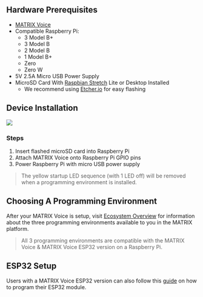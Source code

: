 ## Hardware Prerequisites
* <a href="https://www.matrix.one/products/voice" target="_blank">MATRIX Voice</a>
* Compatible Raspberry Pi:
    * 3 Model B+
    * 3 Model B
    * 2 Model B
    * 1 Model B+
    * Zero
    * Zero W
* 5V 2.5A Micro USB Power Supply
* MicroSD Card With <a href="https://www.raspberrypi.org/downloads/raspbian/" target="_blank">Raspbian Stretch</a> Lite or Desktop Installed
    * We recommend using <a href="https://etcher.io/" target="_blank">Etcher.io</a> for easy flashing

## Device Installation
![](./img/m-3.gif)
<h3 style="padding-top:0;">Steps</h3>

1. Insert flashed microSD card into Raspberry Pi
2. Attach MATRIX Voice onto Raspberry Pi GPIO pins
3. Power Raspberry Pi with micro USB power supply

> The yellow startup LED sequence (with 1 LED off) will be removed when a programming environment is installed.

## Choosing A Programming Environment
After your MATRIX Voice is setup, visit [Ecosystem Overview](/) for information about the three programming environments available to you in the MATRIX platform.

> All 3 programming environments are compatible with the MATRIX Voice & MATRIX Voice ESP32 version on a Raspberry Pi.  

## ESP32 Setup
Users with a MATRIX Voice ESP32 version can also follow this [guide](/matrix-voice/esp32) on how to program their ESP32 module.